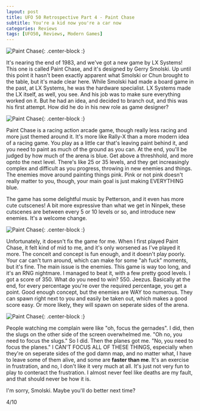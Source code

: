 ```yaml
---
layout: post
title: UFO 50 Retrospective Part 4 - Paint Chase
subtitle: You're a kid now you're a car now
categories: Reviews
tags: [UFO50, Reviews, Modern Games]
---
```


![Paint Chase](https://imgur.com/N1c1zYS.png){: .center-block :}

It's nearing the end of 1983, and we've got a new game by LX Systems! This one is called Paint Chase, and it's designed by Gerry Smolski. Up until this point it hasn't been exactly apparent what Smolski or Chun brought to the table, but it's made clear here. While Smolski had made a board game in the past, at LX Systems, he was the hardware specialist. LX Systems made the LX itself, as well, you see. And his job was to make sure everything worked on it. But he had an idea, and decided to branch out, and this was his first attempt. How did he do in his new role as game designer?

![Paint Chase](https://imgur.com/K9p9TvI.png){: .center-block :}

Paint Chase is a racing action arcade game, though really less racing and more just themed around it. It's more like Rally-X than a more modern idea of a racing game. You play as a little car that's leaving paint behind it, and you need to paint as much of the ground as you can. At the end, you'll be judged by how much of the arena is blue. Get above a threshhold, and more opnto the next level. There's like 25 or 35 levels, and they get increasingly complex and difficult as you progress, throwing in new enemies and things. The enemies move around painting things pink. Pink or not pink doesn't really matter to you, though, your main goal is just making EVERYTHING blue.

The game has some delightful music by Petterson, and it even has more cute cutscenes! A bit more expressive than what we get in Ninpek, these cutscenes are between every 5 or 10 levels or so, and introduce new enemies. It's a welcome change.

![Paint Chase](https://imgur.com/VRUToz5.png){: .center-block :}

Unfortunately, it doesn't fix the game for me. When I first played Paint Chase, it felt kind of mid to me, and it's only worsened as I've played it more. The conceit and concept is fun enough, and it doesn't play poorly. Your car can't turn around, which can make for some "ah fuck" moments, but it's fine. The main issue is the enemies. This game is way too long, and it's an RNG nightmare. I managed to beat it, with a few pretty good levels. I got a score of 350. What do you need to win? 550. Jeezus. Basically at the end, for every percentage you're over the required percentage, you get a point. Good enough concept, but the enemies are WAY too numerous. They can spawn right next to you and easily be taken out, which makes a good score easy. Or more likely, they will spawn on seperate sides of the arena.

![Paint Chase](https://imgur.com/KbSYnnx.png){: .center-block :}

People watching me complain were like "oh, focus the gernades". I did, then the slugs on the other side of the screen overwhelmed me. "Oh no, you need to focus the slugs." So I did. Then the planes got me. "No, you need to focus the planes." I CAN'T FOCUS ALL OF THESE THINGS, especially when they're on seperate sides of the god damn map, and no matter what, I have to leave some of them alive, and some are **faster than me**. It's an exercise in frustration, and no, I don't like it very much at all. It's just not very fun to play to conteract the frustration. I almost never feel like deaths are my fault, and that should never be how it is.

I'm sorry, Smolski. Maybe you'll do better next time?

4/10